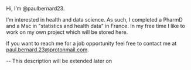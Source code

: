Hi, I’m @paulbernard23.

I’m interested in health and data science. As such, I completed a PharmD and a Msc in "statistics and health data" in France.
In my free time I like to work on my own project which will be stored here.

If you want to reach me for a job opportunity feel free to contact me at paul.bernard.23@protonmail.com.

-- This description will be extended later on
